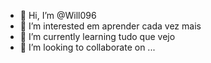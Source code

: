 - 👋 Hi, I’m @Will096
- 👀 I’m interested  em aprender cada vez mais  
- 🌱 I’m currently learning tudo que vejo
- 💞️ I’m looking to collaborate on ...
<!---
Wills096/Wills096 is a ✨ special ✨ repository because its `README.md` (this file) appears on your GitHub profile.
You can click the Preview link to take a look at your changes.
--->
